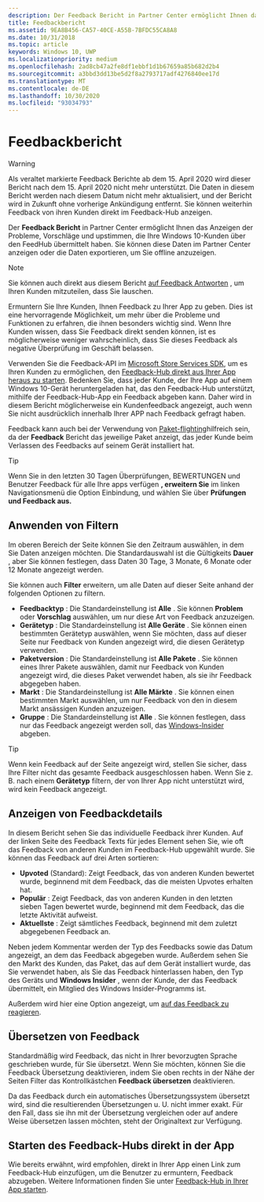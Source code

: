 ```yaml
---
description: Der Feedback Bericht in Partner Center ermöglicht Ihnen das Anzeigen der Probleme, Vorschläge und upstimmen, die Ihre Windows 10-Kunden über den FeedHub übermittelt haben.
title: Feedbackbericht
ms.assetid: 9EA8B456-CA57-40CE-A55B-7BFDC55CA8A8
ms.date: 10/31/2018
ms.topic: article
keywords: Windows 10, UWP
ms.localizationpriority: medium
ms.openlocfilehash: 2ad8cb47a2fe8df1ebbf1d1b67659a85b682d2b4
ms.sourcegitcommit: a3bbd3dd13be5d2f8a2793717adf4276840ee17d
ms.translationtype: MT
ms.contentlocale: de-DE
ms.lasthandoff: 10/30/2020
ms.locfileid: "93034793"
---
```

# <a name="feedback-report"></a>Feedbackbericht

> [!WARNING]
> Als veraltet markierte Feedback Berichte ab dem 15. April 2020 wird dieser Bericht nach dem 15. April 2020 nicht mehr unterstützt. Die Daten in diesem Bericht werden nach diesem Datum nicht mehr aktualisiert, und der Bericht wird in Zukunft ohne vorherige Ankündigung entfernt. Sie können weiterhin Feedback von ihren Kunden direkt im Feedback-Hub anzeigen.

Der **Feedback Bericht** in Partner Center ermöglicht Ihnen das Anzeigen der Probleme, Vorschläge und upstimmen, die Ihre Windows 10-Kunden über den FeedHub übermittelt haben. Sie können diese Daten im Partner Center anzeigen oder die Daten exportieren, um Sie offline anzuzeigen.

> [!NOTE]
> Sie können auch direkt aus diesem Bericht [auf Feedback Antworten](respond-to-customer-feedback.md) , um Ihren Kunden mitzuteilen, dass Sie lauschen.

Ermuntern Sie Ihre Kunden, Ihnen Feedback zu Ihrer App zu geben. Dies ist eine hervorragende Möglichkeit, um mehr über die Probleme und Funktionen zu erfahren, die ihnen besonders wichtig sind. Wenn Ihre Kunden wissen, dass Sie Feedback direkt senden können, ist es möglicherweise weniger wahrscheinlich, dass Sie dieses Feedback als negative Überprüfung im Geschäft belassen.

Verwenden Sie die Feedback-API im [Microsoft Store Services SDK](https://marketplace.visualstudio.com/items?itemName=AdMediator.MicrosoftStoreServicesSDK), um es Ihren Kunden zu ermöglichen, den [Feedback-Hub direkt aus Ihrer App heraus zu starten](../monetize/launch-feedback-hub-from-your-app.md). Bedenken Sie, dass jeder Kunde, der Ihre App auf einem Windows 10-Gerät heruntergeladen hat, das den Feedback-Hub unterstützt, mithilfe der Feedback-Hub-App ein Feedback abgeben kann. Daher wird in diesem Bericht möglicherweise ein Kundenfeedback angezeigt, auch wenn Sie nicht ausdrücklich innerhalb Ihrer APP nach Feedback gefragt haben.

Feedback kann auch bei der Verwendung von [Paket-flighting](package-flights.md)hilfreich sein, da der **Feedback** Bericht das jeweilige Paket anzeigt, das jeder Kunde beim Verlassen des Feedbacks auf seinem Gerät installiert hat.

> [!TIP]
> Wenn Sie in den letzten 30 Tagen Überprüfungen, BEWERTUNGEN und Benutzer Feedback für alle Ihre apps verfügen **, erweitern Sie** im linken Navigationsmenü die Option Einbindung, und wählen Sie über **Prüfungen und Feedback aus.** 


## <a name="apply-filters"></a>Anwenden von Filtern

Im oberen Bereich der Seite können Sie den Zeitraum auswählen, in dem Sie Daten anzeigen möchten. Die Standardauswahl ist die Gültigkeits **Dauer** , aber Sie können festlegen, dass Daten 30 Tage, 3 Monate, 6 Monate oder 12 Monate angezeigt werden.

Sie können auch **Filter** erweitern, um alle Daten auf dieser Seite anhand der folgenden Optionen zu filtern.

- **Feedbacktyp** : Die Standardeinstellung ist **Alle** . Sie können **Problem** oder **Vorschlag** auswählen, um nur diese Art von Feedback anzuzeigen.
- **Gerätetyp** : Die Standardeinstellung ist **Alle Geräte** . Sie können einen bestimmten Gerätetyp auswählen, wenn Sie möchten, dass auf dieser Seite nur Feedback von Kunden angezeigt wird, die diesen Gerätetyp verwenden.
- **Paketversion** : Die Standardeinstellung ist **Alle Pakete** . Sie können eines Ihrer Pakete auswählen, damit nur Feedback von Kunden angezeigt wird, die dieses Paket verwendet haben, als sie ihr Feedback abgegeben haben.
- **Markt** : Die Standardeinstellung ist **Alle Märkte** . Sie können einen bestimmten Markt auswählen, um nur Feedback von den in diesem Markt ansässigen Kunden anzuzeigen.
- **Gruppe** : Die Standardeinstellung ist **Alle** . Sie können festlegen, dass nur das Feedback angezeigt werden soll, das [Windows-Insider](https://insider.windows.com) abgeben.

> [!TIP]
> Wenn kein Feedback auf der Seite angezeigt wird, stellen Sie sicher, dass Ihre Filter nicht das gesamte Feedback ausgeschlossen haben. Wenn Sie z. B. nach einem **Gerätetyp** filtern, der von Ihrer App nicht unterstützt wird, wird kein Feedback angezeigt.


## <a name="viewing-feedback-details"></a>Anzeigen von Feedbackdetails

In diesem Bericht sehen Sie das individuelle Feedback ihrer Kunden. Auf der linken Seite des Feedback Texts für jedes Element sehen Sie, wie oft das Feedback von anderen Kunden im Feedback-Hub upgewählt wurde. Sie können das Feedback auf drei Arten sortieren:

- **Upvoted** (Standard): Zeigt Feedback, das von anderen Kunden bewertet wurde, beginnend mit dem Feedback, das die meisten Upvotes erhalten hat.
- **Populär** : Zeigt Feedback, das von anderen Kunden in den letzten sieben Tagen bewertet wurde, beginnend mit dem Feedback, das die letzte Aktivität aufweist.
- **Aktuellste** : Zeigt sämtliches Feedback, beginnend mit dem zuletzt abgegebenen Feedback an.

Neben jedem Kommentar werden der Typ des Feedbacks sowie das Datum angezeigt, an dem das Feedback abgegeben wurde. Außerdem sehen Sie den Markt des Kunden, das Paket, das auf dem Gerät installiert wurde, das Sie verwendet haben, als Sie das Feedback hinterlassen haben, den Typ des Geräts und **Windows Insider** , wenn der Kunde, der das Feedback übermittelt, ein Mitglied des Windows Insider-Programms ist.

Außerdem wird hier eine Option angezeigt, um [auf das Feedback zu reagieren](respond-to-customer-feedback.md).


## <a name="translating-feedback"></a>Übersetzen von Feedback

Standardmäßig wird Feedback, das nicht in Ihrer bevorzugten Sprache geschrieben wurde, für Sie übersetzt. Wenn Sie möchten, können Sie die Feedback Übersetzung deaktivieren, indem Sie oben rechts in der Nähe der Seiten Filter das Kontrollkästchen **Feedback übersetzen** deaktivieren.

Da das Feedback durch ein automatisches Übersetzungssystem übersetzt wird, sind die resultierenden Übersetzungen u. U. nicht immer exakt. Für den Fall, dass sie ihn mit der Übersetzung vergleichen oder auf andere Weise übersetzen lassen möchten, steht der Originaltext zur Verfügung.


## <a name="launching-feedback-hub-directly-from-your-app"></a>Starten des Feedback-Hubs direkt in der App

Wie bereits erwähnt, wird empfohlen, direkt in Ihrer App einen Link zum Feedback-Hub einzufügen, um die Benutzer zu ermuntern, Feedback abzugeben. Weitere Informationen finden Sie unter [Feedback-Hub in Ihrer App starten](../monetize/launch-feedback-hub-from-your-app.md).

